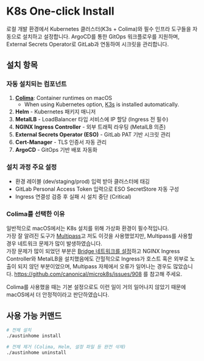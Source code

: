 # K8s One-click Install

로컬 개발 환경에서 Kubernetes 클러스터(K3s + Colima)와 필수 인프라 도구들을 자동으로 설치하고 설정합니다. ArgoCD를 통한 GitOps 워크플로우를 지원하며, External Secrets Operator로 GitLab과 연동하여 시크릿을 관리합니다.

## 설치 항목

### 자동 설치되는 컴포넌트

1. **[Colima](https://github.com/abiosoft/colima)**: Container runtimes on macOS
   - When using Kubernetes option, [K3s](https://k3s.io/) is installed automatically.
2. **Helm** - Kubernetes 패키지 매니저
3. **MetalLB** - LoadBalancer 타입 서비스에 IP 할당 (Ingress 전 필수)
4. **NGINX Ingress Controller** - 외부 트래픽 라우팅 (MetalLB 의존)
5. **External Secrets Operator (ESO)** - GitLab PAT 기반 시크릿 관리
6. **Cert-Manager** - TLS 인증서 자동 관리
7. **ArgoCD** - GitOps 기반 배포 자동화

### 설치 과정 주요 설정

- 환경 레이블 (dev/staging/prod) 입력 받아 클러스터에 태깅
- GitLab Personal Access Token 입력으로 ESO SecretStore 자동 구성
- Ingress 연결성 검증 후 실패 시 설치 중단 (Critical)

### Colima를 선택한 이유

일반적으로 macOS에서는 K8s 설치를 위해 가상화 환경이 필수적입니다.  
가장 잘 알려진 도구가 [Multipass](https://canonical.com/multipass)고 저도 이것을 사용했었지만, Multipass를 사용할 경우 네트워크 문제가 많이 발생하였습니다.  
가장 문제가 많이 되었던 부분은 [Bridge 네트워크를 설정](https://documentation.ubuntu.com/multipass/latest/how-to-guides/manage-instances/add-a-network-to-an-existing-instance/)하고 NGINX Ingress Controller와 MetalLB을 설치했음에도 간헐적으로 Ingress가 호스트 혹은 외부로 노출이 되지 않던 부분이었으며, Multipass 자체에서 오류가 일어나는 경우도 많았습니다.
https://github.com/canonical/microk8s/issues/908 를 참고해 주세요.

Colima를 사용했을 때는 기본 설정으로도 이런 일이 거의 일어나지 않았기 때문에 macOS에서 더 안정적이라고 판단하였습니다.

## 사용 가능 커맨드

```bash
# 전체 설치
./austinhome install

# 전체 제거 (Colima, Helm, 설정 파일 등 완전 삭제)
./austinhome uninstall
```
